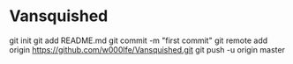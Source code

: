 # Vansquished
  git init
  git add README.md
  git commit -m "first commit"
  git remote add origin https://github.com/w000lfe/Vansquished.git
  git push -u origin master
